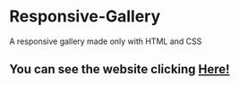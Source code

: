 # Responsive-Gallery
A responsive gallery made only with HTML and CSS

## You can see the website clicking <a href="https://nathyeluna.github.io/Responsive-Gallery/"> Here!</a>
